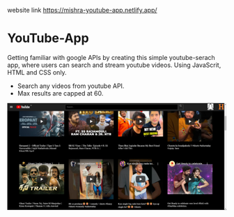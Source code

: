 website link 
https://mishra-youtube-app.netlify.app/

# YouTube-App
Getting familiar with google APIs by creating this simple youtube-serach app, where users can search and stream youtube videos. 
Using JavaScrit, HTML and CSS only.

* Search any videos from youtube API.
* Max results are capped at 60.

<img src="https://github.com/HimanshuMishra2000/YouTube-App/blob/main/Screenshot%20(151).png?raw=true">



